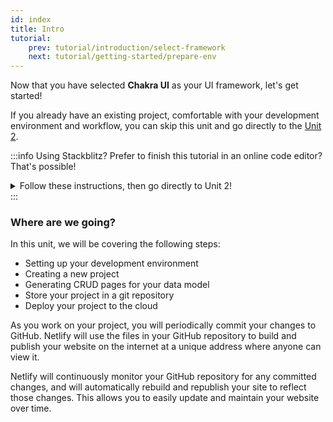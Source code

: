 ```yaml
---
id: index
title: Intro
tutorial:
    prev: tutorial/introduction/select-framework
    next: tutorial/getting-started/prepare-env
---
```


Now that you have selected **Chakra UI** as your UI framework, let's get started!

If you already have an existing project, comfortable with your development environment and workflow, you can skip this unit and go directly to the [Unit 2](#).

:::info Using Stackblitz?
Prefer to finish this tutorial in an online code editor? That's possible!

<details>
<summary>Follow these instructions, then go directly to Unit 2!</summary>

**Set up StackBlitz**

1- Visit [xxxx](#) and open the "refine-chakra-ui-boilerplate" project.
2- Click “Sign in” on the top right to log in using your GitHub credentials.
3- In the upper left of the StackBlitz editor window, click to “fork” the template (save to your own account dashboard).
4- Wait for the project to load, and you will see a live preview of the “refine-chakra-ui-boilerplate” starter.

**Make Changes**

In the file pane, you should see `src/app.tsx`. Click to open it, and follow [Generate CRUD pages automatically with Inferencer](#) to make a change to this file.

**Create a GitHub Repository**

1- Press the "Connect Repository" button at the top of your list of files, enter a new name for your repository, and click "Create repo & push".
2- When you have changes to be committed back to GitHub, a “Commit” button will appear at the top left of your workspace. Clicking on this will allow you to enter a commit message, and update your repository.

**Deploy your App**

If you’d like to deploy to Netlify, skip to [Deploy your app to the web](#). Otherwise, skip to [Unit 2](#) to start building with **refine**!

</details>
:::

### Where are we going?

In this unit, we will be covering the following steps:

-   Setting up your development environment
-   Creating a new project
-   Generating CRUD pages for your data model
-   Store your project in a git repository
-   Deploy your project to the cloud

As you work on your project, you will periodically commit your changes to GitHub. Netlify will use the files in your GitHub repository to build and publish your website on the internet at a unique address where anyone can view it.

Netlify will continuously monitor your GitHub repository for any committed changes, and will automatically rebuild and republish your site to reflect those changes. This allows you to easily update and maintain your website over time.

